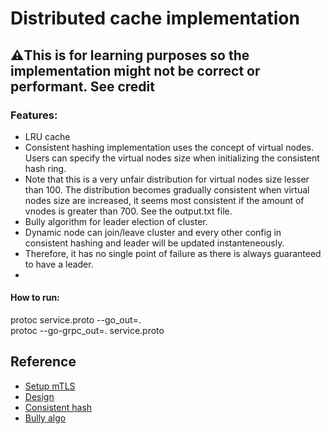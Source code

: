 # Distributed cache implementation 

## ⚠️This is for learning purposes so the implementation might not be correct or performant. See credit

### Features:
- LRU cache
- Consistent hashing implementation uses the concept of virtual nodes. Users can specify the virtual nodes size when initializing the consistent hash ring. 
- Note that this is a very unfair distribution for virtual nodes size lesser than 100. The distribution becomes gradually consistent when virtual nodes size are increased, it seems most consistent if the amount of vnodes is greater than 700. See the output.txt file.
- Bully algorithm for leader election of cluster.
- Dynamic node can join/leave cluster and every other config in consistent hashing and leader will be updated instanteneously.
- Therefore, it has no single point of failure as there is always guaranteed to have a leader.
- 
#### How to run:
protoc service.proto --go_out=.     
protoc --go-grpc_out=. service.proto

## Reference

- [Setup mTLS](https://dev.to/techschoolguru/a-complete-overview-of-ssl-tls-and-its-cryptographic-system-36pd)
- [Design](https://www.youtube.com/watch?v=iuqZvajTOyA&t=920s)
- [Consistent hash](https://www.youtube.com/watch?v=UF9Iqmg94tk&t=359s)
- [Bully algo](https://lass.cs.umass.edu/~shenoy/courses/spring22/lectures/Lec14_notes.pdf)
